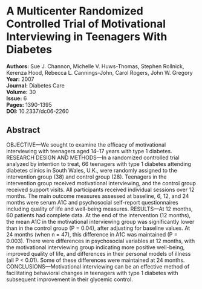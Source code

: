 # A Multicenter Randomized Controlled Trial of Motivational Interviewing in Teenagers With Diabetes

**Authors:** Sue J. Channon, Michelle V. Huws-Thomas, Stephen Rollnick, Kerenza Hood, Rebecca L. Cannings-John, Carol Rogers, John W. Gregory  
**Year:** 2007  
**Journal:** Diabetes Care  
**Volume:** 30  
**Issue:** 6  
**Pages:** 1390-1395  
**DOI:** 10.2337/dc06-2260  

## Abstract
OBJECTIVE—We sought to examine the efficacy of motivational interviewing with teenagers aged 14–17 years with type 1 diabetes.
            RESEARCH DESIGN AND METHODS—In a randomized controlled trial analyzed by intention to treat, 66 teenagers with type 1 diabetes attending diabetes clinics in South Wales, U.K., were randomly assigned to the intervention group (38) and control group (28). Teenagers in the intervention group received motivational interviewing, and the control group received support visits. All participants received individual sessions over 12 months. The main outcome measures assessed at baseline, 6, 12, and 24 months were serum A1C and psychosocial self-report questionnaires including quality of life and well-being measures.
            RESULTS—At 12 months, 60 patients had complete data. At the end of the intervention (12 months), the mean A1C in the motivational interviewing group was significantly lower than in the control group (P = 0.04), after adjusting for baseline values. At 24 months (when n = 47), this difference in A1C was maintained (P = 0.003). There were differences in psychosocial variables at 12 months, with the motivational interviewing group indicating more positive well-being, improved quality of life, and differences in their personal models of illness (all P &lt; 0.01). Some of these differences were maintained at 24 months.
            CONCLUSIONS—Motivational interviewing can be an effective method of facilitating behavioral changes in teenagers with type 1 diabetes with subsequent improvement in their glycemic control.

